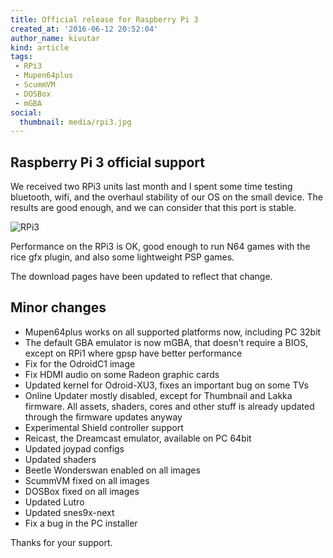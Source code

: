 ```yaml
---
title: Official release for Raspberry Pi 3
created_at: '2016-06-12 20:52:04'
author_name: kivutar
kind: article
tags:
 - RPi3
 - Mupen64plus
 - ScummVM
 - DOSBox
 - mGBA
social:
  thumbnail: media/rpi3.jpg
---
```


## Raspberry Pi 3 official support

We received two RPi3 units last month and I spent some time testing bluetooth, wifi, and the overhaul stability of our OS on the small device. The results are good enough, and we can consider that this port is stable.

![RPi3](media/rpi3.jpg)

Performance on the RPi3 is OK, good enough to run N64 games with the rice gfx plugin, and also some lightweight PSP games.

The download pages have been updated to reflect that change.

## Minor changes

 * Mupen64plus works on all supported platforms now, including PC 32bit
 * The default GBA emulator is now mGBA, that doesn't require a BIOS, except on RPi1 where gpsp have better performance
 * Fix for the OdroidC1 image
 * Fix HDMI audio on some Radeon graphic cards
 * Updated kernel for Odroid-XU3, fixes an important bug on some TVs
 * Online Updater mostly disabled, except for Thumbnail and Lakka firmware. All assets, shaders, cores and other stuff is already updated through the firmware updates anyway
 * Experimental Shield controller support
 * Reicast, the Dreamcast emulator, available on PC 64bit
 * Updated joypad configs
 * Updated shaders
 * Beetle Wonderswan enabled on all images
 * ScummVM fixed on all images
 * DOSBox fixed on all images
 * Updated Lutro
 * Updated snes9x-next
 * Fix a bug in the PC installer

Thanks for your support.
